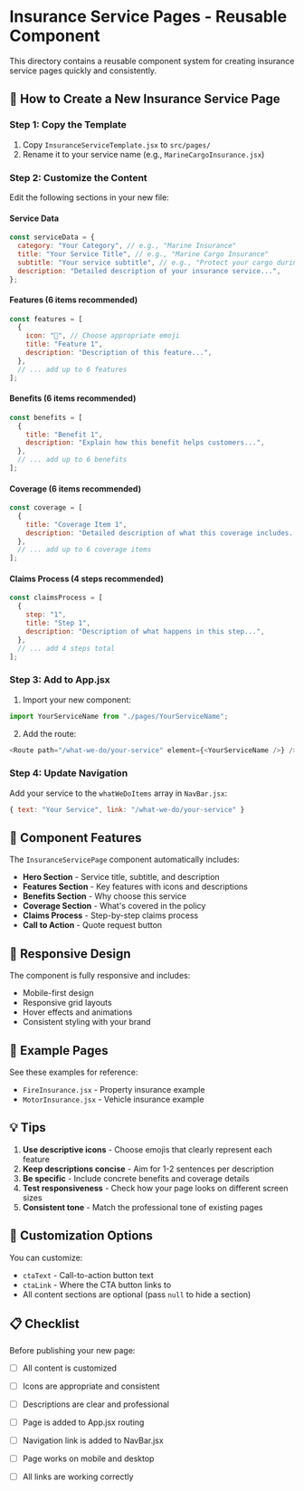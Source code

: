 # Insurance Service Pages - Reusable Component

This directory contains a reusable component system for creating insurance service pages quickly and consistently.

## 🎯 How to Create a New Insurance Service Page

### Step 1: Copy the Template

1. Copy `InsuranceServiceTemplate.jsx` to `src/pages/`
2. Rename it to your service name (e.g., `MarineCargoInsurance.jsx`)

### Step 2: Customize the Content

Edit the following sections in your new file:

#### Service Data

```javascript
const serviceData = {
  category: "Your Category", // e.g., "Marine Insurance"
  title: "Your Service Title", // e.g., "Marine Cargo Insurance"
  subtitle: "Your service subtitle", // e.g., "Protect your cargo during transit"
  description: "Detailed description of your insurance service...",
};
```

#### Features (6 items recommended)

```javascript
const features = [
  {
    icon: "🚢", // Choose appropriate emoji
    title: "Feature 1",
    description: "Description of this feature...",
  },
  // ... add up to 6 features
];
```

#### Benefits (6 items recommended)

```javascript
const benefits = [
  {
    title: "Benefit 1",
    description: "Explain how this benefit helps customers...",
  },
  // ... add up to 6 benefits
];
```

#### Coverage (6 items recommended)

```javascript
const coverage = [
  {
    title: "Coverage Item 1",
    description: "Detailed description of what this coverage includes...",
  },
  // ... add up to 6 coverage items
];
```

#### Claims Process (4 steps recommended)

```javascript
const claimsProcess = [
  {
    step: "1",
    title: "Step 1",
    description: "Description of what happens in this step...",
  },
  // ... add 4 steps total
];
```

### Step 3: Add to App.jsx

1. Import your new component:

```javascript
import YourServiceName from "./pages/YourServiceName";
```

2. Add the route:

```javascript
<Route path="/what-we-do/your-service" element={<YourServiceName />} />
```

### Step 4: Update Navigation

Add your service to the `whatWeDoItems` array in `NavBar.jsx`:

```javascript
{ text: "Your Service", link: "/what-we-do/your-service" }
```

## 🎨 Component Features

The `InsuranceServicePage` component automatically includes:

- **Hero Section** - Service title, subtitle, and description
- **Features Section** - Key features with icons and descriptions
- **Benefits Section** - Why choose this service
- **Coverage Section** - What's covered in the policy
- **Claims Process** - Step-by-step claims process
- **Call to Action** - Quote request button

## 📱 Responsive Design

The component is fully responsive and includes:

- Mobile-first design
- Responsive grid layouts
- Hover effects and animations
- Consistent styling with your brand

## 🎯 Example Pages

See these examples for reference:

- `FireInsurance.jsx` - Property insurance example
- `MotorInsurance.jsx` - Vehicle insurance example

## 💡 Tips

1. **Use descriptive icons** - Choose emojis that clearly represent each feature
2. **Keep descriptions concise** - Aim for 1-2 sentences per description
3. **Be specific** - Include concrete benefits and coverage details
4. **Test responsiveness** - Check how your page looks on different screen sizes
5. **Consistent tone** - Match the professional tone of existing pages

## 🔧 Customization Options

You can customize:

- `ctaText` - Call-to-action button text
- `ctaLink` - Where the CTA button links to
- All content sections are optional (pass `null` to hide a section)

## 📋 Checklist

Before publishing your new page:

- [ ] All content is customized
- [ ] Icons are appropriate and consistent
- [ ] Descriptions are clear and professional
- [ ] Page is added to App.jsx routing
- [ ] Navigation link is added to NavBar.jsx
- [ ] Page works on mobile and desktop
- [ ] All links are working correctly

